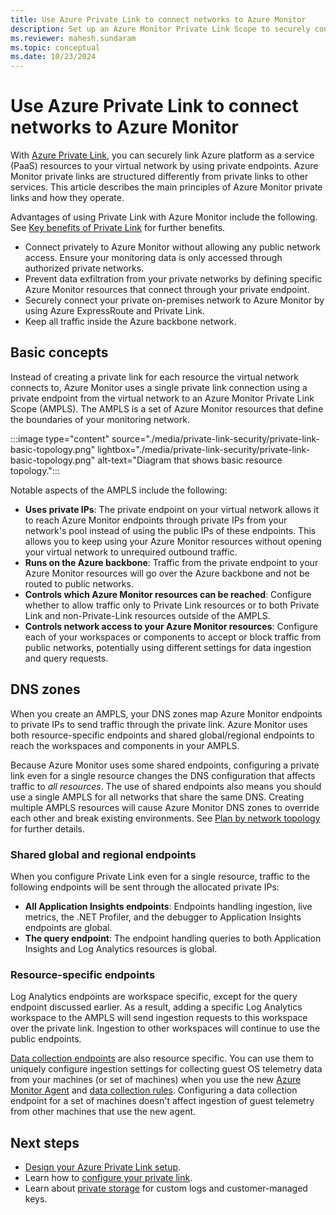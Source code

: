 ```yaml
---
title: Use Azure Private Link to connect networks to Azure Monitor
description: Set up an Azure Monitor Private Link Scope to securely connect networks to Azure Monitor.
ms.reviewer: mahesh.sundaram
ms.topic: conceptual
ms.date: 10/23/2024
---
```


# Use Azure Private Link to connect networks to Azure Monitor

With [Azure Private Link](/azure/private-link/private-link-overview), you can securely link Azure platform as a service (PaaS) resources to your virtual network by using private endpoints. Azure Monitor private links are structured differently from private links to other services. This article describes the main principles of Azure Monitor private links and how they operate.

Advantages of using Private Link with Azure Monitor include the following. See [Key benefits of Private Link](/azure/private-link/private-link-overview#key-benefits) for further benefits.

- Connect privately to Azure Monitor without allowing any public network access. Ensure your monitoring data is only accessed through authorized private networks.
- Prevent data exfiltration from your private networks by defining specific Azure Monitor resources that connect through your private endpoint.
- Securely connect your private on-premises network to Azure Monitor by using Azure ExpressRoute and Private Link.
- Keep all traffic inside the Azure backbone network.

## Basic concepts

Instead of creating a private link for each resource the virtual network connects to, Azure Monitor uses a single private link connection using a private endpoint from the virtual network to an Azure Monitor Private Link Scope (AMPLS). The AMPLS is a set of Azure Monitor resources that define the boundaries of your monitoring network.

:::image type="content" source="./media/private-link-security/private-link-basic-topology.png" lightbox="./media/private-link-security/private-link-basic-topology.png" alt-text="Diagram that shows basic resource topology.":::

Notable aspects of the AMPLS include the following:

* **Uses private IPs**: The private endpoint on your virtual network allows it to reach Azure Monitor endpoints through private IPs from your network's pool instead of using the public IPs of these endpoints. This allows you to keep using your Azure Monitor resources without opening your virtual network to unrequired outbound traffic.
* **Runs on the Azure backbone**: Traffic from the private endpoint to your Azure Monitor resources will go over the Azure backbone and not be routed to public networks.
* **Controls which Azure Monitor resources can be reached**: Configure whether to allow traffic only to Private Link resources or to both Private Link and non-Private-Link resources outside of the AMPLS.
* **Controls network access to your Azure Monitor resources**: Configure each of your workspaces or components to accept or block traffic from public networks, potentially using different settings for data ingestion and query requests.

## DNS zones

When you create an AMPLS, your DNS zones map Azure Monitor endpoints to private IPs to send traffic through the private link. Azure Monitor uses both resource-specific endpoints and shared global/regional endpoints to reach the workspaces and components in your AMPLS.

Because Azure Monitor uses some shared endpoints, configuring a private link even for a single resource changes the DNS configuration that affects traffic to *all resources*. The use of shared endpoints also means you should use a single AMPLS for all networks that share the same DNS. Creating multiple AMPLS resources will cause Azure Monitor DNS zones to override each other and break existing environments. See [Plan by network topology](./private-link-design.md#plan-by-network-topology) for further details.

### Shared global and regional endpoints

When you configure Private Link even for a single resource, traffic to the following endpoints will be sent through the allocated private IPs:

* **All Application Insights endpoints**: Endpoints handling ingestion, live metrics, the .NET Profiler, and the debugger to Application Insights endpoints are global.
* **The query endpoint**: The endpoint handling queries to both Application Insights and Log Analytics resources is global.

### Resource-specific endpoints

Log Analytics endpoints are workspace specific, except for the query endpoint discussed earlier. As a result, adding a specific Log Analytics workspace to the AMPLS will send ingestion requests to this workspace over the private link. Ingestion to other workspaces will continue to use the public endpoints.

[Data collection endpoints](../essentials/data-collection-endpoint-overview.md) are also resource specific. You can use them to uniquely configure ingestion settings for collecting guest OS telemetry data from your machines (or set of machines) when you use the new [Azure Monitor Agent](../agents/azure-monitor-agent-overview.md) and [data collection rules](../essentials/data-collection-rule-overview.md). Configuring a data collection endpoint for a set of machines doesn't affect ingestion of guest telemetry from other machines that use the new agent.

## Next steps

- [Design your Azure Private Link setup](private-link-design.md).
- Learn how to [configure your private link](private-link-configure.md).
- Learn about [private storage](private-storage.md) for custom logs and customer-managed keys.
<h3><a id="connect-to-a-private-endpoint"></a></h3>
